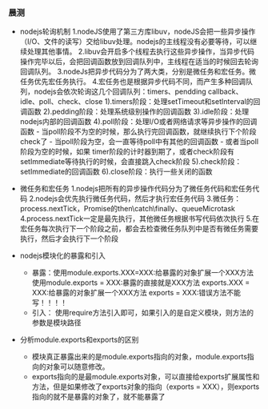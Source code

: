 ### 晨测
- nodejs轮询机制
    1.nodeJS使用了第三方库libuv，nodeJS会把一些异步操作（I/O、文件的读写）交给libuv处理。nodejs的主线程没有必要等待，可以继续处理其他事情。
    2.libuv会开启多个线程去执行这些异步操作，当异步代码操作完毕以后，会把回调函数放到回调队列中，主线程在适当的时候回去轮询回调队列。
    3.nodeJs把异步代码分为了两大类，分别是微任务和宏任务。微任务优先宏任务执行。
    4.宏任务也是根据异步代码不同，而产生多种回调队列，nodejs会依次轮询这几个回调队列：timers、pendding callback、idle、poll、check、close
        1).timers阶段：处理setTimeout和setInterval的回调函数
        2).pedding阶段：处理系统级别操作的回调函数
        3).idle阶段：处理nodejs内部的回调函数
        4).poll阶段：处理I/O或者网络请求等异步操作的回调函数
            - 当poll阶段不为空的时候，那么执行完回调函数，就继续执行下个阶段check了
                    - 当poll阶段为空，会一直等待poll中有其他的回调函数
                    - 或者当poll阶段为空的时候，如果 timer阶段的计时器到期了，或者check阶段有setImmediate等待执行的时候，会直接跳入check阶段
        5).check阶段：setImmediate的回调函数
        6).close阶段：执行一些关闭的函数

    


- 微任务和宏任务
    1.nodejs把所有的异步操作代码分为了微任务代码和宏任务代码
    2.nodejs会优先执行微任务代码，然后才执行宏任务代码
    3.微任务：process.nextTick，Promise的then\catch\finally、queueMicrotask
    4.process.nextTick一定是最先执行，其他微任务根据书写代码依次执行
    5.在宏任务每次执行下一个阶段之前，都会去检查微任务队列中是否有微任务需要执行，然后才会执行下一个阶段

    

    

- nodejs模块化的暴露和引入

    - 暴露：使用module.exports.XXX=XXX:给暴露的对象扩展一个XXX方法  
            使用module.exports = XXX:暴露的直接就是XXX方法
            exports.XXX = XXX:给暴露的对象扩展一个XXX方法
            exports = XXX:错误方法不能写！！！！
    - 引入：
        使用require方法引入即可，如果引入的是自定义模块，则方法的参数是模块路径

    

    

- 分析module.exports和exports的区别

    - 模块真正暴露出来的是module.exports指向的对象，module.exports指向的对象可以随意修改。
    - exports指向的是最module.exports对象，可以直接给exports扩展属性和方法，但是如果修改了exports对象的指向（exports = XXX），则exports指向的就不是暴露的对象了，就不能暴露了